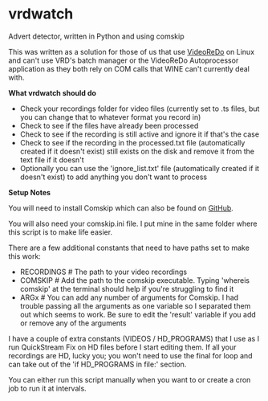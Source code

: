 # vrdwatch
Advert detector, written in Python and using comskip

This was written as a solution for those of us that use [VideoReDo](https://www.videoredo.com) on Linux and can't use VRD's batch manager or the VideoReDo Autoprocessor application as they both rely on COM calls that WINE can't currently deal with.

**What vrdwatch should do**

* Check your recordings folder for video files (currently set to .ts files, but you can change that to whatever format you record in)
* Check to see if the files have already been processed
* Check to see if the recording is still active and ignore it if that's the case
* Check to see if the recording in the processed.txt file (automatically created if it doesn't exist) still exists on the disk and remove it from the text file if it doesn't
* Optionally you can use the 'ignore_list.txt' file (automatically created if it doesn't exist) to add anything you don't want to process

**Setup Notes**

You will need to install Comskip which can also be found on [GitHub](https://github.com/erikkaashoek/Comskip).

You will also need your comskip.ini file.  I put mine in the same folder where this script is to make life easier.

There are a few additional constants that need to have paths set to make this work:

* RECORDINGS  # The path to your video recordings
* COMSKIP  # Add the path to the comskip executable.  Typing 'whereis comskip' at the terminal should help if you're struggling to find it
* ARGx  # You can add any number of arguments for Comskip.  I had trouble passing all the arguments as one variable so I separated them out which seems to work.  Be sure to edit the 'result' variable if you add or remove any of the arguments

I have a couple of extra constants (VIDEOS / HD_PROGRAMS) that I use as I run QuickStream Fix on HD files before I start editing them.  If all your recordings are HD, lucky you; you won't need to use the final for loop and can take out of the 'if HD_PROGRAMS in file:' section.

You can either run this script manually when you want to or create a cron job to run it at intervals.
